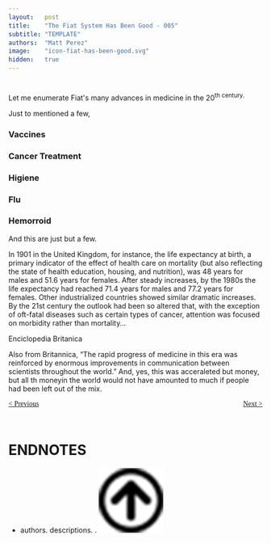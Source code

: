 ```yaml
---
layout:   post
title:    "The Fiat System Has Been Good - 005"
subtitle: "TEMPLATE"
authors:  "Matt Perez"
image:    "icon-fiat-has-been-good.svg"
hidden:   true
---
```


<div style="display:none; ">
 <p>Time for an alternative.</p>
</div>

<h1></h1>
 <p>Let me enumerate Fiat's many advances in medicine in the 20<sup>th</sup.> century.</p>
 <p>Just to mentioned a few,</p>
  <h3>Vaccines</h3>
  <h3>Cancer Treatment</h3>
  <h3>Higiene</h3>
  <h3>Flu</h3>
  <h3>Hemorroid</h3>
 <p>And this are just but a few.</p>
 <div class="_citation">
  <p>In 1901 in the United Kingdom, for instance, the life expectancy at birth, a primary indicator of the effect of health care on mortality (but also reflecting the state of health education, housing, and nutrition), was 48 years for males and 51.6 years for females. After steady increases, by the 1980s the life expectancy had reached 71.4 years for males and 77.2 years for females. Other industrialized countries showed similar dramatic increases. By the 21st century the outlook had been so altered that, with the exception of oft-fatal diseases such as certain types of cancer, attention was focused on morbidity rather than mortality&hellip;</p>
  <p id="_signature">Enciclopedia Britanica</p>
 </div>
 <p>Also from Britannica, &ldquo;The rapid progress of medicine in this era was reinforced by enormous improvements in communication between scientists throughout the world.&rdquo; And, yes, this was acceraleted but money, but all th moneyin the world would not have amounted to much if people had been left out of the mix.</p>

<div style="margin-bottom:1in; font-family: American Typewriter, serif; ">
 <span style="float:left; ">
  <a href="https://radicalcompanies.com/2024/12/08/004-the-fiat-system-has-been-good">&lt; Previous</a>
 </span>
 <span style="float:right; ">
  <a href="https://radicalcompanies.com/2024/12/09/005-the-fiat-system-has-been-good">Next &gt;</a>
 </span>
</div>

<h1 class="_section">ENDNOTES</h1>
 <ul>
  <li id="en01">
   <p class="_list-item">
    authors.
    descriptions.
    <a href="" target='_blank'></a>.
    <a class="_uparrow" href="#bm01"><img src="/assets/img/arrow-up-icon.png"></a>
   </p>
  </li>
 </ul>